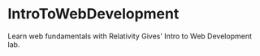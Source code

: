 # IntroToWebDevelopment
Learn web fundamentals with Relativity Gives' Intro to Web Development lab.
